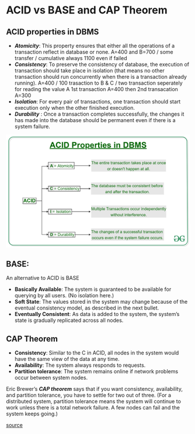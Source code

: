 # ACID vs BASE and CAP Theorem

## ACID properties in DBMS

* _**Atomicity**_: This property ensures that either all the operations of a transaction reflect in database or none. A=400 and B=700 / some transfer / cumulative always 1100 even if failed
* _**Consistency**_: To preserve the consistency of database, the execution of transaction should take place in isolation (that means no other transaction should run concurrently when there is a transaction already running). A=400 / 100 trasaction to B & C / two transaction seperately for reading the value A 1st transaction A=400 then 2nd transacation A=300
* _**Isolation**_: For every pair of transactions, one transaction should start execution only when the other finished execution.
* _**Durability**_ : Once a transaction completes successfully, the changes it has made into the database should be permanent even if there is a system failure.

![ACID Properties](../../.gitbook/assets/ACID-Properties.jpg)

## BASE:

An alternative to ACID is BASE

* **Basically Available**: The system is guaranteed to be available for querying by all users. (No isolation here.)
* **Soft State**: The values stored in the system may change because of the eventual consistency model, as described in the next bullet.
* **Eventually Consistent**: As data is added to the system, the system’s state is gradually replicated across all nodes.

## CAP Theorem

* **Consistency**: Similar to the C in ACID, all nodes in the system would have the same view of the data at any time.
* **Availability**: The system always responds to requests.
* **Partition tolerance**: The system remains online if network problems occur between system nodes.

Eric Brewer’s _**CAP theorem**_ says that if you want consistency, availability, and partition tolerance, you have to settle for two out of three. (For a distributed system, partition tolerance means the system will continue to work unless there is a total network failure. A few nodes can fail and the system keeps going.)

[source](https://www.geeksforgeeks.org/the-cap-theorem-in-dbms/)
